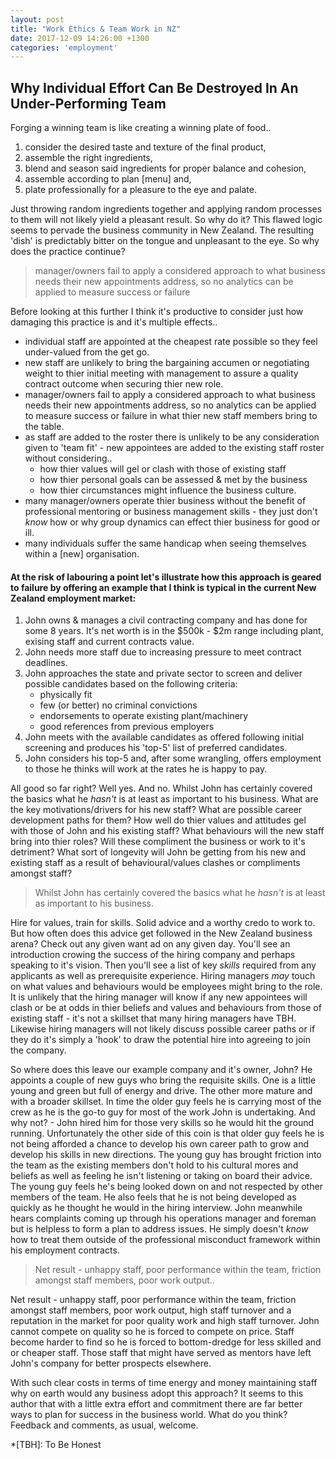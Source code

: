 ```yaml
---
layout: post
title: "Work Ethics & Team Work in NZ"
date: 2017-12-09 14:26:00 +1300
categories: 'employment'
---
```


## Why Individual Effort Can Be Destroyed In An Under-Performing Team

Forging a winning team is like creating a winning plate of food..
1. consider the desired taste and texture of the final product,
1. assemble the right ingredients,
1. blend and season said ingredients for proper balance and cohesion,
1. assemble according to plan [menu] and,
1. plate professionally for a pleasure to the eye and palate.

Just throwing random ingredients together and applying random processes to them will not likely yield a pleasant result.  So why do it?  This flawed logic seems to pervade the business community in New Zealand.  The resulting 'dish' is predictably bitter on the tongue and unpleasant to the eye.  So why does the practice continue?

> manager/owners fail to apply a considered approach to what business needs their new appointments address, so no analytics can be applied to measure success or failure

Before looking at this further I think it's productive to consider just how damaging this practice is and it's multiple effects..
- individual staff are appointed at the cheapest rate possible so they feel under-valued from the get go.
- new staff are unlikely to bring the bargaining accumen or negotiating weight to thier initial meeting with management to assure a quality contract outcome when securing thier new role.
- manager/owners fail to apply a considered approach to what business needs their new appointments address, so no analytics can be applied to measure success or failure in what thier new staff members bring to the table.
- as staff are added to the roster there is unlikely to be any consideration given to 'team fit' - new appointees are added to the existing staff roster without considering..
	- how thier values will gel or clash with those of existing staff
	- how thier personal goals can be assessed & met by the business
	- how thier circumstances might influence the business culture.
- many manager/owners operate thier business without the benefit of professional mentoring or business management skills - they just don't *know* how or why group dynamics can effect thier business for good or ill.
- many individuals suffer the same handicap when seeing themselves within a [new] organisation.

#### At the risk of labouring a point let's illustrate how this approach is geared to failure by offering an example that I think is typical in the current New Zealand employment market:
1. John owns & manages a civil contracting company and has done for some 8 years.  It's net worth is in the $500k - $2m range including plant, exising staff and current contracts value.
1. John needs more staff due to increasing pressure to meet contract deadlines.
1. John approaches the state and private sector to screen and deliver possible candidates based on the following criteria:
	- physically fit
	- few (or better) no criminal convictions
	- endorsements to operate existing plant/machinery
	- good references from previous employers
1. John meets with the available candidates as offered following initial screening and produces his 'top-5' list of preferred candidates.
1. John considers his top-5 and, after some wrangling, offers employment to those he thinks will work at the rates he is happy to pay.

All good so far right?  Well yes.  And no.  Whilst John has certainly covered the basics what he *hasn't* is at least as important to his business.  What are the key motivations/drivers for his new staff?  What are possible career development paths for them?  How well do thier values and attitudes gel with those of John and his existing staff?  What behaviours will the new staff bring into thier roles?  Will these compliment the business or work to it's detriment?  What sort of longevity will John be getting from his new and existing staff as a result of behavioural/values clashes or compliments amongst staff?


> Whilst John has certainly covered the basics what he *hasn't* is at least as important to his business.

Hire for values, train for skills.  Solid advice and a worthy credo to work to.  But how often does this advice get followed in the New Zealand business arena?  Check out any given want ad on any given day.  You'll see an introduction crowing the success of the hiring company and perhaps speaking to it's vision.  Then you'll see a list of key *skills* required from any applicants as well as prerequisite experience.  Hiring managers *may* touch on what values and behaviours would be employees might bring to the role.  It is unlikely that the hiring manager will know if any new appointees will clash or be at odds in thier beliefs and values and behaviours from those of existing staff - it's not a skillset that many hiring managers have TBH.  Likewise hiring managers will not likely discuss possible career paths or if they do it's simply a 'hook' to draw the potential hire into agreeing to join the company.

So where does this leave our example company and it's owner, John?  He appoints a couple of new guys who bring the requisite skills.  One is a little young and green but full of energy and drive.  The other more mature and with a broader skillset.  In time the older guy feels he is carrying most of the crew as he is the go-to guy for most of the work John is undertaking.  And why not? - John hired him for those very skills so he would hit the ground running.  Unfortunately the other side of this coin is that older guy feels he is not being afforded a chance to develop his own career path to grow and develop his skills in new directions.  The young guy has brought friction into the team as the existing members don't hold to his cultural mores and beliefs as well as feeling he isn't listening or taking on board their advice.  The young guy feels he's being looked down on and not respected by other members of the team.  He also feels that he is not being developed as quickly as he thought he would in the hiring interview.  John meanwhile hears complaints coming up through his operations manager and foreman but is helpless to form a plan to address issues.  He simply doesn't *know* how to treat them outside of the professional misconduct framework within his employment contracts. 

> Net result - unhappy staff, poor performance within the team, friction amongst staff members, poor work output..

Net result - unhappy staff, poor performance within the team, friction amongst staff members, poor work output,  high staff turnover and a reputation in the market for poor quality work and high staff turnover.  John cannot compete on quality so he is forced to compete on price.  Staff become harder to find so he is forced to bottom-dredge for less skilled and or cheaper staff.  Those staff that might have served as mentors have left John's company for better prospects elsewhere.

With such clear costs in terms of time energy and money maintaining staff why on earth would any business adopt this approach?  It seems to this author that with a little extra effort and commitment there are far better ways to plan for success in the business world.  What do you think?  Feedback and comments, as usual, welcome.  

*[TBH]: To Be Honest
